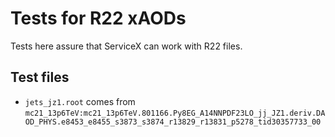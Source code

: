 # Tests for R22 xAODs

Tests here assure that ServiceX can work with R22 files.

## Test files

* `jets_jz1.root` comes from `mc21_13p6TeV:mc21_13p6TeV.801166.Py8EG_A14NNPDF23LO_jj_JZ1.deriv.DAOD_PHYS.e8453_e8455_s3873_s3874_r13829_r13831_p5278_tid30357733_00`
